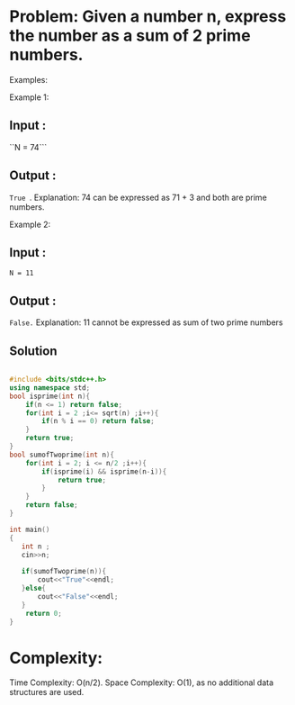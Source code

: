 # Problem: Given a number n, express the number as a sum of 2 prime numbers.

Examples:

Example 1:
## Input : 
``N = 74```
## Output : 
```True ```. 
Explanation: 74 can be expressed as 71 + 3 and both are prime numbers. 

Example 2:
## Input :
```N = 11```
## Output : 
```False.``` 
Explanation: 11 cannot be expressed as sum of two prime numbers

## Solution 
```C++

#include <bits/stdc++.h>
using namespace std;
bool isprime(int n){
    if(n <= 1) return false;
    for(int i = 2 ;i<= sqrt(n) ;i++){
        if(n % i == 0) return false;
    }
    return true;
}
bool sumofTwoprime(int n){
    for(int i = 2; i <= n/2 ;i++){
        if(isprime(i) && isprime(n-i)){
            return true;
        }
    }
    return false;
}

int main()
{
   int n ;
   cin>>n;
   
   if(sumofTwoprime(n)){
       cout<<"True"<<endl;
   }else{
       cout<<"False"<<endl;
   }
    return 0;
}
```
# Complexity:
Time Complexity: O(n/2).
Space Complexity: O(1), as no additional data structures are used.